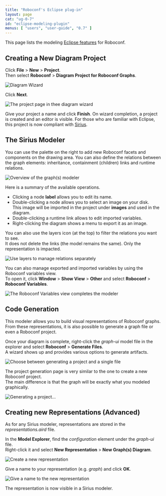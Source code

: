 ```yaml
---
title: "Roboconf's Eclipse plug-in"
layout: page
cat: "ug-0-7"
id: "eclipse-modeling-plugin"
menus: [ "users", "user-guide", "0.7" ]
---
```


This page lists the modeling [Eclipse features](eclipse-plugins.html) for Roboconf.


## Creating a New Diagram Project

Click **File** > **New** > **Project**.  
Then select **Roboconf** > **Diagram Project for Roboconf Graphs**.

<img src="/resources/img/eclipse-modeler-wizard.png" alt="Diagram Wizard" class="gs" />

Click **Next**.

<img src="/resources/img/eclipse-modeler-wizard-page.png" alt="The project page in thee diagram wizard" class="gs" />

Give your project a name and click **Finish**. On wizard completion, a project is created and an editor is visible.
For those who are familiar with Eclipse, this project is now compliant with [Sirius](https://eclipse.org/sirius/).


## The Sirius Modeler

You can use the palette on the right to add new Roboconf facets and components on the drawing area. You can also define the
relations between the graph elements: inheritance, containment (children) links and runtime relations.

<img src="/resources/img/eclipse-modeler-overview.png" alt="Overview of the graph(s) modeler" class="gs" />

Here is a summary of the available operations.

* Clicking a node **label** allows you to edit its name.
* Double-clicking a node allows you to select an image on your disk.  
This image will be imported in the project under **images** and used in the diagram.
* Double-clicking a runtime link allows to edit imported variables.
* Right-clicking the diagram shows a menu to export it as an image.

You can also use the layers icon (at the top) to filter the relations you want to see.  
It does not delete the links (the model remains the same). Only the representation is impacted.

<img src="/resources/img/eclipse-modeler-layers.png" alt="Use layers to manage relations separately" class="gs" />

You can also manage exported and imported variables by using the Roboconf variables view.  
To open it, click **Window** > **Show View** > **Other** and select **Roboconf** > **Roboconf Variables**.

<img src="/resources/img/eclipse-modeler-sample-diagram.png" alt="The Roboconf Variables view completes the modeler" class="gs" />


## Code Generation

This modeler allows you to build visual representations of Roboconf graphs.  
From these representations, it is also possible to generate a graph file or even a Roboconf project.

Once your diagram is complete, right-click the *graph-ui* model file in the explorer and select
**Roboconf** > **Generate Files**.  
A wizard shows up and provides various options to generate artifacts.

<img src="/resources/img/eclipse-modeler-generation-page-1.png" alt="Choose between generating a project and a single file" class="gs" />

The project generation page is very similar to the one to create a new Roboconf project.  
The main difference is that the graph will be exactly what you modeled graphically.

<img src="/resources/img/eclipse-modeler-generation-page-2.png" alt="Generating a project..." class="gs" />


## Creating new Representations (Advanced)

As for any Sirius modeler, representations are stored in the *representations.aird* file.

In the **Model Explorer**, find the *configuration* element under the *graph-ui* file.  
Right-click it and select **New Representation** > **New Graph(s) Diagram**.

<img src="/resources/img/eclipse-modeler-new-representation.png" alt="Create a new representation" class="gs" />

Give a name to your representation (e.g. *graph*) and click **OK**.

<img src="/resources/img/eclipse-modeler-new-representation-name.png" alt="Give a name to the new representation" class="gs" />

The representation is now visible in a Sirius modeler.  

